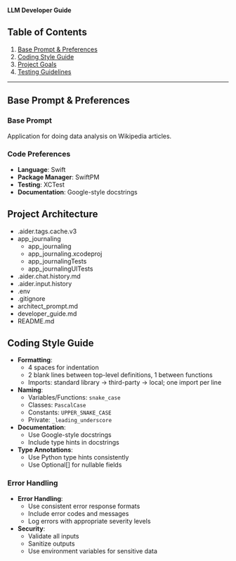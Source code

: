 **LLM Developer Guide**

## Table of Contents
1. [Base Prompt & Preferences](#base-prompt--preferences)  
2. [Coding Style Guide](#coding-style-guide)  
3. [Project Goals](#project-goals)  
4. [Testing Guidelines](#testing-guidelines)

---

## Base Prompt & Preferences

### Base Prompt

Application for doing data analysis on Wikipedia articles.

### Code Preferences
  - **Language**: Swift
  - **Package Manager**: SwiftPM
  - **Testing**: XCTest
  - **Documentation**: Google-style docstrings

## Project Architecture
- .aider.tags.cache.v3
- app_journaling
  - app_journaling
  - app_journaling.xcodeproj
  - app_journalingTests
  - app_journalingUITests
- .aider.chat.history.md
- .aider.input.history
- .env
- .gitignore
- architect_prompt.md
- developer_guide.md
- README.md

## Coding Style Guide
- **Formatting**:
  - 4 spaces for indentation
  - 2 blank lines between top-level definitions, 1 between functions
  - Imports: standard library → third-party → local; one import per line
- **Naming**:
  - Variables/Functions: `snake_case`
  - Classes: `PascalCase`
  - Constants: `UPPER_SNAKE_CASE`
  - Private: `_leading_underscore`
- **Documentation**:
  - Use Google-style docstrings
  - Include type hints in docstrings
- **Type Annotations**:
  - Use Python type hints consistently
  - Use Optional[] for nullable fields

### Error Handling
- **Error Handling**:
  - Use consistent error response formats
  - Include error codes and messages
  - Log errors with appropriate severity levels
- **Security**:
  - Validate all inputs
  - Sanitize outputs
  - Use environment variables for sensitive data
